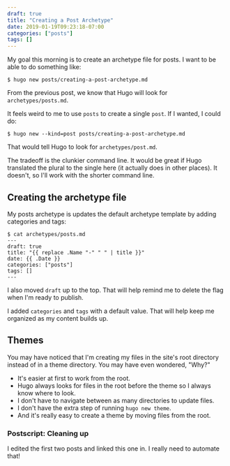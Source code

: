 ```yaml
---
draft: true
title: "Creating a Post Archetype"
date: 2019-01-19T09:23:18-07:00
categories: ["posts"]
tags: []
---
```


My goal this morning is to create an archetype file for posts.
I want to be able to do something like:

```
$ hugo new posts/creating-a-post-archetype.md
```

From the previous post, we know that Hugo will look for `archetypes/posts.md`.

It feels weird to me to use `posts` to create a single `post`.
If I wanted, I could do:

```
$ hugo new --kind=post posts/creating-a-post-archetype.md
```

That would tell Hugo to look for `archetypes/post.md`.

The tradeoff is the clunkier command line.
It would be great if Hugo translated the plural to the single here (it actually does in other places).
It doesn't, so I'll work with the shorter command line.

## Creating the archetype file

My posts archetype is updates the default archetype template by adding categories and tags:

```
$ cat archetypes/posts.md
---
draft: true
title: "{{ replace .Name "-" " " | title }}"
date: {{ .Date }}
categories: ["posts"]
tags: []
---
```

I also moved `draft` up to the top.
That will help remind me to delete the flag when I'm ready to publish.

I added `categories` and `tags` with a default value.
That will help keep me organized as my content builds up.

## Themes

You may have noticed that I'm creating my files in the site's root directory instead of in a theme directory.
You may have even wondered, "Why?"

* It's easier at first to work from the root.
* Hugo always looks for files in the root before the theme so I always know where to look.
* I don't have to navigate between as many directories to update files.
* I don't have the extra step of running `hugo new theme`.
* And it's really easy to create a theme by moving files from the root.

### Postscript: Cleaning up

I edited the first two posts and linked this one in.
I really need to automate that!